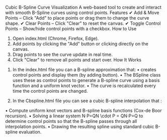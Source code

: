 Cubic B-Spline Curve Visualization
A web-based tool to create and interact with smooth B-Spline curves using control points.
Features
✔ Add & Move Points – Click "Add" to place points or drag them to change the curve shape.
✔ Clear Points – Click "Clear" to reset the canvas.
✔ Toggle Control Points – Show/hide control points with a checkbox.
How to Use
1.	Open index.html (Chrome, Firefox, Edge).
2.	Add points by clicking the "Add" button or clicking directly on the canvas.
3.	Drag points to see the curve update in real time.
4.	Click "Clear" to remove all points and start over.
How It Works
1) In the index.html file you can a B-spline approximation that:
•	creates control points and display them (by adding button).
•	The BSpline class uses these as control points to generate a B-spline curve using a basis function and a uniform knot vector.
•	The curve is recalculated every time the control points are changed.

2) In the Cbspline.html file you can see a cubic B-spline interpolation that :

•	Compute uniform knot vectors and B-spline basis functions (Cox-de Boor recursion).
•	Solving a linear system N⋅P=QN \cdot P = QN⋅P=Q to determine control points so that the B-spline passes through all interpolation points.
•	Drawing the resulting spline using standard cubic B-spline evaluation.
